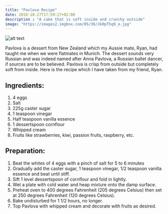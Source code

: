 ```yaml
---
title: "Pavlova Recipe"
date: 2018-10-27T17:59:27+02:00
description : "A cake that is soft inside and crunchy outside"
image: "https://images2.imgbox.com/05/36/Jk0pT5q9_o.jpg"
---
```


![alt text](https://images2.imgbox.com/d6/b1/lxi3dPgr_o.jpg "Pavlova")

Pavlova is a dessert from New Zealand which my Aussie mate, Ryan, had taught me when we were flatmates in Munich. The dessert sounds very Russian and was indeed named after Anna Pavlova, a Russian ballet dancer, if sources are to be believed. Pavlova is crisp from outside but completely soft from inside. Here is the recipe which I have taken from my friend, Ryan.

## Ingredients:

1. 4 eggs
2. Salt
3. 225g caster sugar
4. 1 teaspoon vinegar
5. Half teaspoon vanilla essence
6. 1 dessertspoon cornflour
7. Whipped cream
8. Fruits like strawberries, kiwi, passion fruits, raspberry, etc.

## Preparation:
1. Beat the whites of 4 eggs with a pinch of salt for 5 to 6 minutes
2. Gradually add the caster sugar, 1 teaspoon vinegar, 1/2 teaspoon vanilla essence and beat until stiff.
3. Sift 1 level dessertspoon of cornflour and fold in lightly.
4. Wet a plate with cold water and heap mixture onto the damp surface.
5. Preheat oven to 400 degrees Fahrenheit (205 degrees Celsius) then set at 250 degrees Fahrenheit (120 degrees Celsius).
6. Bake undisturbed for 1 1/2 hours, no longer.
7. Top Pavlova with whipped cream and decorate with fruits as desired.